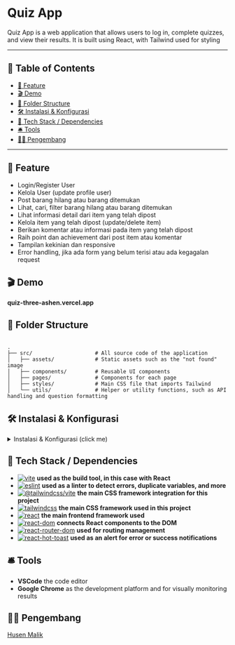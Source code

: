 # Quiz App

Quiz App is a web application that allows users to log in, complete quizzes, and view their results. It is built using React, with Tailwind used for styling

---

## 📑 Table of Contents

- [🚀 Feature](#-feature)
- [🎬 Demo](#-demo)
- [📁 Folder Structure](#-folder-structure)
- [🛠️ Instalasi \& Konfigurasi](#️-instalasi--konfigurasi)
- [🧰 Tech Stack / Dependencies](#-tech-stack--dependencies)
- [🛎️ Tools](#️-tools)
- [👨‍💻 Pengembang](#-pengembang)

---

## 🚀 Feature

- Login/Register User
- Kelola User (update profile user)
- Post barang hilang atau barang ditemukan
- Lihat, cari, filter barang hilang atau barang ditemukan
- Lihat informasi detail dari item yang telah dipost
- Kelola item yang telah dipost (update/delete item)
- Berikan komentar atau informasi pada item yang telah dipost
- Raih point dan achievement dari post item atau komentar
- Tampilan kekinian dan responsive
- Error handling, jika ada form yang belum terisi atau ada kegagalan request

## 🎬 Demo

**quiz-three-ashen.vercel.app**

## 📁 Folder Structure

```

.
├── src/                    # All source code of the application
│   ├── assets/             # Static assets such as the "not found" image
│   ├── components/         # Reusable UI components
│   ├── pages/              # Components for each page
│   ├── styles/             # Main CSS file that imports Tailwind
│   └── utils/              # Helper or utility functions, such as API handling and question formatting

```

## 🛠️ Instalasi & Konfigurasi

<details>
<summary>Instalasi & Konfigurasi (click me)</summary>

### 1. Clone repository ini

```
git clone https://github.com/husenmalik7/quiz.git

```

### 2. Install repository

```
npm install

```

### 3. Jalankan server via start atau development

```
npm run start
or
npm run dev
```

</details>

## 🧰 Tech Stack / Dependencies

- [![vite](https://img.shields.io/badge/vite-v7.1.7-blue)](https://www.npmjs.com/package/vite) **used as the build tool, in this case with React**
- [![eslint](https://img.shields.io/badge/eslint-v9.36.0-blue)](https://www.npmjs.com/package/eslint) **used as a linter to detect errors, duplicate variables, and more**
- [![@tailwindcss/vite](https://img.shields.io/badge/@tailwindcss/vite-v4.1.16-blue)](https://www.npmjs.com/package/@tailwindcss/vite) **the main CSS framework integration for this project**
- [![tailwindcss](https://img.shields.io/badge/tailwindcss-v4.1.16-blue)](https://www.npmjs.com/package/tailwindcss) **the main CSS framework used in this project**
- [![react](https://img.shields.io/badge/react-v19.1.1-blue)](https://www.npmjs.com/package/react) **the main frontend framework used**
- [![react-dom](https://img.shields.io/badge/react--dom-v19.1.1-blue)](https://www.npmjs.com/package/react-dom) **connects React components to the DOM**
- [![react-router-dom](https://img.shields.io/badge/react--router--dom-v7.9.4-blue)](https://www.npmjs.com/package/react-router-dom) **used for routing management**
- [![react-hot-toast](https://img.shields.io/badge/react--hot--toast-v2.6.0-blue)](https://www.npmjs.com/package/react-hot-toast) **used as an alert for error or success notifications**

## 🛎️ Tools

- **VSCode** the code editor
- **Google Chrome** as the development platform and for visually monitoring results

## 👨‍💻 Pengembang

[Husen Malik](https://github.com/husenmalik7)
